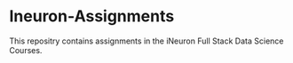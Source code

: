 # Ineuron-Assignments
This repositry contains assignments in the iNeuron Full Stack Data Science Courses.
